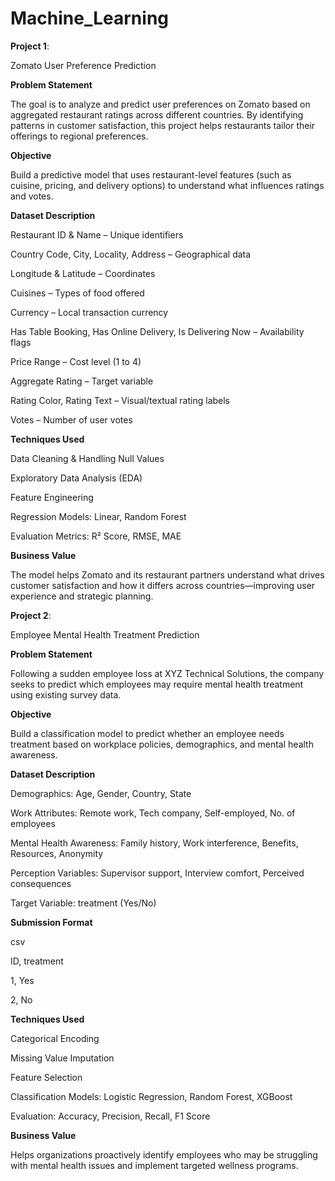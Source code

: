 # Machine_Learning

****Project 1****:

Zomato User Preference Prediction 

 **Problem Statement**
 
The goal is to analyze and predict user preferences on Zomato based on aggregated restaurant ratings across different countries. By identifying patterns in customer satisfaction, this project helps restaurants tailor their offerings to regional preferences.

**Objective**

Build a predictive model that uses restaurant-level features (such as cuisine, pricing, and delivery options) to understand what influences ratings and votes.

**Dataset Description**

Restaurant ID & Name – Unique identifiers

Country Code, City, Locality, Address – Geographical data

Longitude & Latitude – Coordinates

Cuisines – Types of food offered

Currency – Local transaction currency

Has Table Booking, Has Online Delivery, Is Delivering Now – Availability flags

Price Range – Cost level (1 to 4)

Aggregate Rating –  Target variable

Rating Color, Rating Text – Visual/textual rating labels

Votes – Number of user votes

**Techniques Used**

Data Cleaning & Handling Null Values

Exploratory Data Analysis (EDA)

Feature Engineering

Regression Models: Linear, Random Forest

Evaluation Metrics: R² Score, RMSE, MAE

 **Business Value**
 
The model helps Zomato and its restaurant partners understand what drives customer satisfaction and how it differs across countries—improving user experience and strategic planning.



 ******Project 2******:
 
 Employee Mental Health Treatment Prediction 
 
**Problem Statement**

Following a sudden employee loss at XYZ Technical Solutions, the company seeks to predict which employees may require mental health treatment using existing survey data.

**Objective**

Build a classification model to predict whether an employee needs treatment based on workplace policies, demographics, and mental health awareness.

**Dataset Description**

Demographics: Age, Gender, Country, State

Work Attributes: Remote work, Tech company, Self-employed, No. of employees

Mental Health Awareness: Family history, Work interference, Benefits, Resources, Anonymity

Perception Variables: Supervisor support, Interview comfort, Perceived consequences

Target Variable: treatment (Yes/No)

 **Submission Format**
 
csv

ID, treatment

1, Yes

2, No


**Techniques Used**

Categorical Encoding

Missing Value Imputation

Feature Selection

Classification Models: Logistic Regression, Random Forest, XGBoost

Evaluation: Accuracy, Precision, Recall, F1 Score

 **Business Value**
 
Helps organizations proactively identify employees who may be struggling with mental health issues and implement targeted wellness programs.

